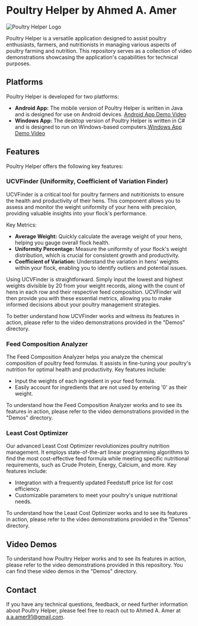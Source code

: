 # Poultry Helper by Ahmed A. Amer

![Poultry Helper Logo](https://imgur.com/ETqBVFM.png)

Poultry Helper is a versatile application designed to assist poultry enthusiasts, farmers, and nutritionists in managing various aspects of poultry farming and nutrition. This repository serves as a collection of video demonstrations showcasing the application's capabilities for technical purposes.

## Platforms

Poultry Helper is developed for two platforms:

- **Android App:** The mobile version of Poultry Helper is written in Java and is designed for use on Android devices. [Android App Demo Video](https://youtu.be/NoqWW0bsYLk)
- **Windows App:** The desktop version of Poultry Helper is written in C# and is designed to run on Windows-based computers.[Windows App Demo Video](https://youtu.be/UQn9BFQS4BE)

## Features

Poultry Helper offers the following key features:

### UCVFinder (Uniformity, Coefficient of Variation Finder)

UCVFinder is a critical tool for poultry farmers and nutritionists to ensure the health and productivity of their hens. This component allows you to assess and monitor the weight uniformity of your hens with precision, providing valuable insights into your flock's performance.

Key Metrics:
- **Average Weight:** Quickly calculate the average weight of your hens, helping you gauge overall flock health.
- **Uniformity Percentage:** Measure the uniformity of your flock's weight distribution, which is crucial for consistent growth and productivity.
- **Coefficient of Variation:** Understand the variation in hens' weights within your flock, enabling you to identify outliers and potential issues.

Using UCVFinder is straightforward. Simply input the lowest and highest weights divisible by 20 from your weight records, along with the count of hens in each row and their respective feed composition. UCVFinder will then provide you with these essential metrics, allowing you to make informed decisions about your poultry management strategies.

To better understand how UCVFinder works and witness its features in action, please refer to the video demonstrations provided in the "Demos" directory.

### Feed Composition Analyzer

The Feed Composition Analyzer helps you analyze the chemical composition of poultry feed formulas. It assists in fine-tuning your poultry's nutrition for optimal health and productivity. Key features include:

- Input the weights of each ingredient in your feed formula.
- Easily account for ingredients that are not used by entering '0' as their weight.

To understand how the Feed Composition Analyzer works and to see its features in action, please refer to the video demonstrations provided in the "Demos" directory.

### Least Cost Optimizer

Our advanced Least Cost Optimizer revolutionizes poultry nutrition management. It employs state-of-the-art linear programming algorithms to find the most cost-effective feed formula while meeting specific nutritional requirements, such as Crude Protein, Energy, Calcium, and more. Key features include:

- Integration with a frequently updated Feedstuff price list for cost efficiency.
- Customizable parameters to meet your poultry's unique nutritional needs.

To understand how the Least Cost Optimizer works and to see its features in action, please refer to the video demonstrations provided in the "Demos" directory.

## Video Demos

To understand how Poultry Helper works and to see its features in action, please refer to the video demonstrations provided in this repository. You can find these video demos in the "Demos" directory.

## Contact

If you have any technical questions, feedback, or need further information about Poultry Helper, please feel free to reach out to Ahmed A. Amer at [a.a.amer91@gmail.com](mailto:a.a.amer91@gmail.com).
